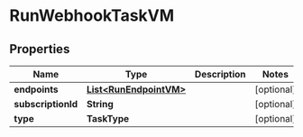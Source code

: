 

# RunWebhookTaskVM


## Properties

| Name | Type | Description | Notes |
|------------ | ------------- | ------------- | -------------|
|**endpoints** | [**List&lt;RunEndpointVM&gt;**](RunEndpointVM.md) |  |  [optional] |
|**subscriptionId** | **String** |  |  [optional] |
|**type** | **TaskType** |  |  [optional] |



